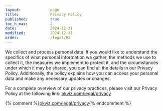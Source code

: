 ```yaml
---
layout:             page
title:              Privacy Policy
published:          true
toc_h_max:          2
date:               2024-12-31
modified:           2024-12-31
order:              /legal/02
---
```


We collect and process personal data. If you would like to understand the specifics of what personal information we gather, the methods we use to collect it, the measures we implement to protect it, and the circumstances under which it may be shared, you can find all the details in our Privacy Policy. Additionally, the policy explains how you can access your personal data and make any necessary updates or changes. 

For a complete overview of our privacy practices, please visit our Privacy Policy at the following link: [okviz.com/legal/privacy](https://okviz.com/privacy)

{% comment %}[okviz.com/legal/privacy](https://okviz.com/legal/privacy){% endcomment %}
